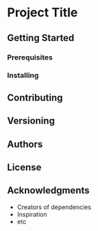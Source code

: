 # Project Title


## Getting Started


### Prerequisites

### Installing


## Contributing


## Versioning


## Authors


## License


## Acknowledgments

* Creators of dependencies
* Inspiration
* etc

